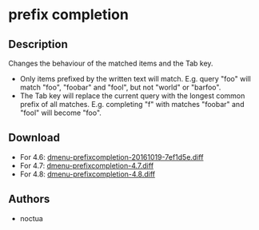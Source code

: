 
prefix completion
=================

Description
-----------

Changes the behaviour of the matched items and the Tab key.

- Only items prefixed by the written text will match. E.g. query "foo" will match "foo", "foobar" and "fool", but not "world" or "barfoo".
- The Tab key will replace the current query with the longest common prefix of all matches. E.g. completing "f" with matches "foobar" and "fool" will become "foo".

Download
--------

* For 4.6: [dmenu-prefixcompletion-20161019-7ef1d5e.diff](dmenu-prefixcompletion-20161019-7ef1d5e.diff)
* For 4.7: [dmenu-prefixcompletion-4.7.diff](dmenu-prefixcompletion-4.7.diff)
* For 4.8: [dmenu-prefixcompletion-4.8.diff](dmenu-prefixcompletion-4.7.diff)

Authors
-------

* noctua


